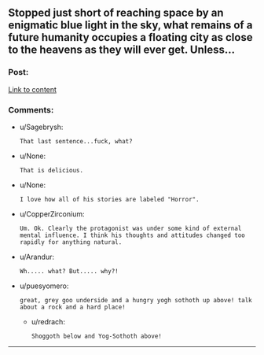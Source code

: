 ## Stopped just short of reaching space by an enigmatic blue light in the sky, what remains of a future humanity occupies a floating city as close to the heavens as they will ever get. Unless...

### Post:

[Link to content](http://www.inkitt.com/stories/13596)

### Comments:

- u/Sagebrysh:
  ```
  That last sentence...fuck, what?
  ```

- u/None:
  ```
  That is delicious.
  ```

- u/None:
  ```
  I love how all of his stories are labeled "Horror".
  ```

- u/CopperZirconium:
  ```
  Um. Ok. Clearly the protagonist was under some kind of external mental influence. I think his thoughts and attitudes changed too rapidly for anything natural.
  ```

- u/Arandur:
  ```
  Wh..... what? But..... why?!
  ```

- u/puesyomero:
  ```
  great, grey goo underside and a hungry yogh sothoth up above! talk about a rock and a hard place!
  ```

  - u/redrach:
    ```
    Shoggoth below and Yog-Sothoth above!
    ```

---

